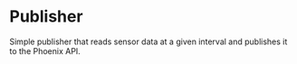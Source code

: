 # Publisher

Simple publisher that reads sensor data at a given interval and publishes it to the Phoenix API.